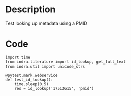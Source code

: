 # Description
Test looking up metadata using a PMID

# Code
```
import time
from indra.literature import id_lookup, get_full_text
from indra.util import unicode_strs

@pytest.mark.webservice
def test_id_lookup():
    time.sleep(0.5)
    res = id_lookup('17513615', 'pmid')

```
